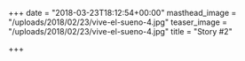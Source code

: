 +++
date = "2018-03-23T18:12:54+00:00"
masthead_image = "/uploads/2018/02/23/vive-el-sueno-4.jpg"
teaser_image = "/uploads/2018/02/23/vive-el-sueno-4.jpg"
title = "Story #2"

+++
